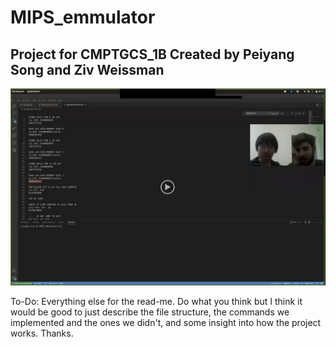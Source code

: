 # MIPS_emmulator
## Project for CMPTGCS_1B Created by Peiyang Song and Ziv Weissman

<a href="{https://drive.google.com/file/d/161vrtKg-xAKOXflVabYhqqd9-HBka9oC/view?usp=share_link}" title="Project Preview"><img src="./VideoPreview.png" alt="View Preview Vid" /></a>

To-Do: Everything else for the read-me. Do what you think but I think it would be good to just describe the file structure, the commands we implemented and the ones we didn't, and some insight into how the project works. Thanks.